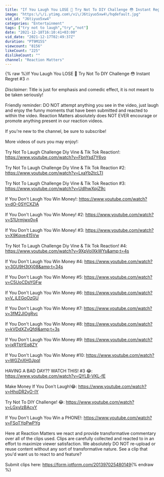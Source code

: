 ```yaml
---
title: "If You Laugh You LOSE 🥵 Try Not To DIY Challenge 😳 Instant Regret #3 🔥"
image: "https:\/\/i.ytimg.com\/vi\/J6tiyuo5xw4\/hqdefault.jpg"
vid_id: "J6tiyuo5xw4"
categories: "Entertainment"
tags: ["try not to laugh","try","not"]
date: "2021-12-18T16:10:41+03:00"
vid_date: "2021-12-17T02:49:37Z"
duration: "PT9M15S"
viewcount: "8156"
likeCount: "225"
dislikeCount: ""
channel: "Reaction Matters"
---
```

{% raw %}If You Laugh You LOSE 🥵 Try Not To DIY Challenge 😳 Instant Regret #3 🔥<br /><br />*Disclaimer*: Title is just for emphasis and comedic effect, it is not meant to be taken seriously! <br /><br />Friendly reminder: DO NOT attempt anything you see in the video, just laugh and enjoy the funny moments that have been submitted and reacted to within the video. Reaction Matters absolutely does NOT EVER encourage or promote anything present in our reaction videos.<br /><br />If you're new to the channel, be sure to subscribe!<br /><br />More videos of ours you may enjoy!:<br /><br />Try Not To Laugh Challenge Diy Vine &amp; Tik Tok Reaction!: <a rel="nofollow" target="blank" href="https://www.youtube.com/watch?v=FbnYsd7Y6vo">https://www.youtube.com/watch?v=FbnYsd7Y6vo</a><br /><br />Try Not To Laugh Challenge Diy Vine &amp; Tik Tok Reaction #2: <a rel="nofollow" target="blank" href="https://www.youtube.com/watch?v=LxaYb2tcLTI">https://www.youtube.com/watch?v=LxaYb2tcLTI</a><br /><br />Try Not To Laugh Challenge Diy Vine &amp; Tik Tok Reaction #3: <a rel="nofollow" target="blank" href="https://www.youtube.com/watch?v=UdlhwXpjZ9c">https://www.youtube.com/watch?v=UdlhwXpjZ9c</a><br /><br />If You Don't Laugh You Win Money!: <a rel="nofollow" target="blank" href="https://www.youtube.com/watch?v=dO-0SYCXZlA">https://www.youtube.com/watch?v=dO-0SYCXZlA</a><br /><br />If You Don't Laugh You Win Money! #2: <a rel="nofollow" target="blank" href="https://www.youtube.com/watch?v=S1Urmjwx0v4">https://www.youtube.com/watch?v=S1Urmjwx0v4</a><br /><br />If You Don't Laugh You Win Money! #3: <a rel="nofollow" target="blank" href="https://www.youtube.com/watch?v=X9Kqve415Vw">https://www.youtube.com/watch?v=X9Kqve415Vw</a><br /><br />Try Not To Laugh Challenge Diy Vine &amp; Tik Tok Reaction! #4: <a rel="nofollow" target="blank" href="https://www.youtube.com/watch?v=9XpVoIXkWYs&amp;t=4s">https://www.youtube.com/watch?v=9XpVoIXkWYs&amp;t=4s</a><br /><br />If You Don't Laugh You Win Money #4: <a rel="nofollow" target="blank" href="https://www.youtube.com/watch?v=3GU9H3tXj08&amp;t=34s">https://www.youtube.com/watch?v=3GU9H3tXj08&amp;t=34s</a><br /><br />If You Don't Laugh You Win Money #5: <a rel="nofollow" target="blank" href="https://www.youtube.com/watch?v=C5UoCDsYGFw">https://www.youtube.com/watch?v=C5UoCDsYGFw</a><br /><br />If You Don't Laugh You Win Money #6: <a rel="nofollow" target="blank" href="https://www.youtube.com/watch?v=V_jLEGoOzGU">https://www.youtube.com/watch?v=V_jLEGoOzGU</a><br /><br />If You Don't Laugh You Win Money #7: <a rel="nofollow" target="blank" href="https://www.youtube.com/watch?v=3fM2JIOgRvc">https://www.youtube.com/watch?v=3fM2JIOgRvc</a><br /><br />If You Don't Laugh You Win Money #8: <a rel="nofollow" target="blank" href="https://www.youtube.com/watch?v=kVDdXZvQfdI&amp;t=3s">https://www.youtube.com/watch?v=kVDdXZvQfdI&amp;t=3s</a><br /><br />If You Don't Laugh You Win Money #9: <a rel="nofollow" target="blank" href="https://www.youtube.com/watch?v=jxRTbYEq8ZY">https://www.youtube.com/watch?v=jxRTbYEq8ZY</a><br /><br />If You Don't Laugh You Win Money #10: <a rel="nofollow" target="blank" href="https://www.youtube.com/watch?v=WGZnXH0JpqI">https://www.youtube.com/watch?v=WGZnXH0JpqI</a><br /><br />HAVING A BAD DAY?? WATCH THIS! #3 😂: <a rel="nofollow" target="blank" href="https://www.youtube.com/watch?v=QYLB-VKL-fE">https://www.youtube.com/watch?v=QYLB-VKL-fE</a><br /><br />Make Money If You Don't Laugh!😂: <a rel="nofollow" target="blank" href="https://www.youtube.com/watch?v=HhoDR2yO-IY">https://www.youtube.com/watch?v=HhoDR2yO-IY</a><br /><br />Try Not To DIY Challenge! 😂: <a rel="nofollow" target="blank" href="https://www.youtube.com/watch?v=LGxylzBAcvY">https://www.youtube.com/watch?v=LGxylzBAcvY</a><br /><br />If You Don't Laugh You Win a PHONE!: <a rel="nofollow" target="blank" href="https://www.youtube.com/watch?v=FSoTYpPwPYg">https://www.youtube.com/watch?v=FSoTYpPwPYg</a><br /><br />Here at Reaction Matters we react and provide transformative commentary over all of the clips used. Clips are carefully collected and reacted to in an effort to maximize viewer satisfaction. We absolutely DO NOT re-upload or reuse content without any sort of transformative nature. See a clip that you'd want us to react to and feature?<br /><br />Submit clips here: <a rel="nofollow" target="blank" href="https://form.jotform.com/201397025480149">https://form.jotform.com/201397025480149</a>{% endraw %}
